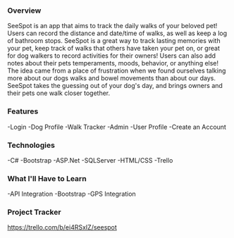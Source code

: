 ### Overview
SeeSpot is an app that aims to track the daily walks of your beloved pet! Users can record the distance and date/time of walks, as well as keep a log of bathroom stops. SeeSpot is a great way to track lasting memories with your pet, keep track of walks that others have taken your pet on, or great for dog walkers to record activities for their owners! Users can also add notes about their pets temperaments, moods, behavior, or anything else! The idea came from a place of frustration when we found ourselves talking more about our dogs walks and bowel movements than about our days. SeeSpot takes the guessing out of your dog's day, and brings owners and their pets one walk closer together. 

### Features
-Login
-Dog Profile
-Walk Tracker
-Admin
-User Profile
-Create an Account

### Technologies
-C#
-Bootstrap
-ASP.Net
-SQLServer
-HTML/CSS
-Trello

### What I'll Have to Learn
-API Integration
-Bootstrap
-GPS Integration

### Project Tracker
https://trello.com/b/ei4RSxIZ/seespot

